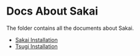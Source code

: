 # Docs About Sakai

The folder contains all the documents about Sakai.

- [Sakai Installation](./Sakai-Installation.md)
- [Tsugi Installation](./Tsugi-Installation.md)

